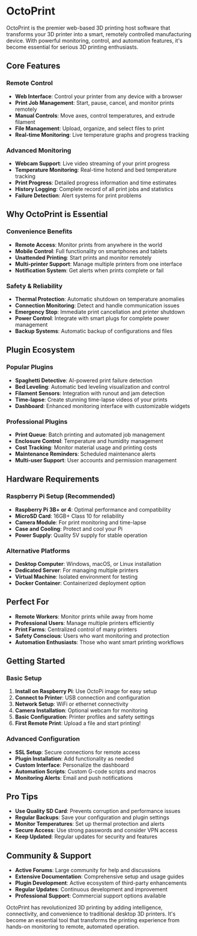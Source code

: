 
# OctoPrint

OctoPrint is the premier web-based 3D printing host software that transforms your 3D printer into a smart, remotely controlled manufacturing device. With powerful monitoring, control, and automation features, it's become essential for serious 3D printing enthusiasts.

## Core Features

### Remote Control
- **Web Interface**: Control your printer from any device with a browser
- **Print Job Management**: Start, pause, cancel, and monitor prints remotely
- **Manual Controls**: Move axes, control temperatures, and extrude filament
- **File Management**: Upload, organize, and select files to print
- **Real-time Monitoring**: Live temperature graphs and progress tracking

### Advanced Monitoring
- **Webcam Support**: Live video streaming of your print progress
- **Temperature Monitoring**: Real-time hotend and bed temperature tracking
- **Print Progress**: Detailed progress information and time estimates
- **History Logging**: Complete record of all print jobs and statistics
- **Failure Detection**: Alert systems for print problems

## Why OctoPrint is Essential

### Convenience Benefits
- **Remote Access**: Monitor prints from anywhere in the world
- **Mobile Control**: Full functionality on smartphones and tablets
- **Unattended Printing**: Start prints and monitor remotely
- **Multi-printer Support**: Manage multiple printers from one interface
- **Notification System**: Get alerts when prints complete or fail

### Safety & Reliability
- **Thermal Protection**: Automatic shutdown on temperature anomalies
- **Connection Monitoring**: Detect and handle communication issues
- **Emergency Stop**: Immediate print cancellation and printer shutdown
- **Power Control**: Integrate with smart plugs for complete power management
- **Backup Systems**: Automatic backup of configurations and files

## Plugin Ecosystem

### Popular Plugins
- **Spaghetti Detective**: AI-powered print failure detection
- **Bed Leveling**: Automatic bed leveling visualization and control
- **Filament Sensors**: Integration with runout and jam detection
- **Time-lapse**: Create stunning time-lapse videos of your prints
- **Dashboard**: Enhanced monitoring interface with customizable widgets

### Professional Plugins
- **Print Queue**: Batch printing and automated job management
- **Enclosure Control**: Temperature and humidity management
- **Cost Tracking**: Monitor material usage and printing costs
- **Maintenance Reminders**: Scheduled maintenance alerts
- **Multi-user Support**: User accounts and permission management

## Hardware Requirements

### Raspberry Pi Setup (Recommended)
- **Raspberry Pi 3B+ or 4**: Optimal performance and compatibility
- **MicroSD Card**: 16GB+ Class 10 for reliability
- **Camera Module**: For print monitoring and time-lapse
- **Case and Cooling**: Protect and cool your Pi
- **Power Supply**: Quality 5V supply for stable operation

### Alternative Platforms
- **Desktop Computer**: Windows, macOS, or Linux installation
- **Dedicated Server**: For managing multiple printers
- **Virtual Machine**: Isolated environment for testing
- **Docker Container**: Containerized deployment option

## Perfect For

- **Remote Workers**: Monitor prints while away from home
- **Professional Users**: Manage multiple printers efficiently
- **Print Farms**: Centralized control of many printers
- **Safety Conscious**: Users who want monitoring and protection
- **Automation Enthusiasts**: Those who want smart printing workflows

## Getting Started

### Basic Setup
1. **Install on Raspberry Pi**: Use OctoPi image for easy setup
2. **Connect to Printer**: USB connection and configuration
3. **Network Setup**: WiFi or ethernet connectivity
4. **Camera Installation**: Optional webcam for monitoring
5. **Basic Configuration**: Printer profiles and safety settings
6. **First Remote Print**: Upload a file and start printing!

### Advanced Configuration
- **SSL Setup**: Secure connections for remote access
- **Plugin Installation**: Add functionality as needed
- **Custom Interface**: Personalize the dashboard
- **Automation Scripts**: Custom G-code scripts and macros
- **Monitoring Alerts**: Email and push notifications

## Pro Tips

- **Use Quality SD Card**: Prevents corruption and performance issues
- **Regular Backups**: Save your configuration and plugin settings
- **Monitor Temperatures**: Set up thermal protection and alerts
- **Secure Access**: Use strong passwords and consider VPN access
- **Keep Updated**: Regular updates for security and features

## Community & Support

- **Active Forums**: Large community for help and discussions
- **Extensive Documentation**: Comprehensive setup and usage guides
- **Plugin Development**: Active ecosystem of third-party enhancements
- **Regular Updates**: Continuous development and improvement
- **Professional Support**: Commercial support options available

OctoPrint has revolutionized 3D printing by adding intelligence, connectivity, and convenience to traditional desktop 3D printers. It's become an essential tool that transforms the printing experience from hands-on monitoring to remote, automated operation.
